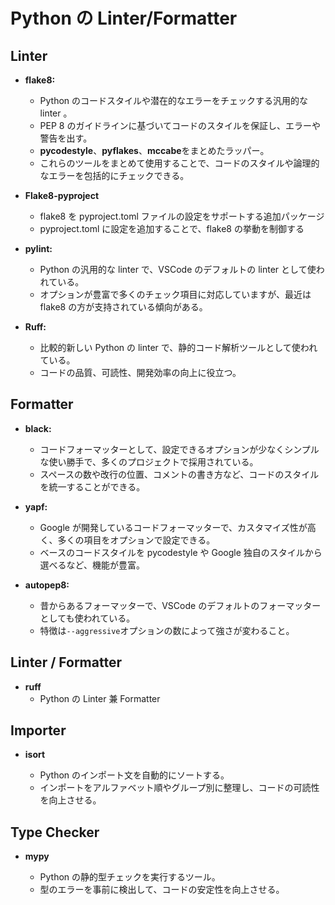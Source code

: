 # Python の Linter/Formatter

## Linter

- **flake8:**

  - Python のコードスタイルや潜在的なエラーをチェックする汎用的な linter 。
  - PEP 8 のガイドラインに基づいてコードのスタイルを保証し、エラーや警告を出す。
  - **pycodestyle**、**pyflakes**、**mccabe**をまとめたラッパー。
  - これらのツールをまとめて使用することで、コードのスタイルや論理的なエラーを包括的にチェックできる。

- **Flake8-pyproject**

  - flake8 を pyproject.toml ファイルの設定をサポートする追加パッケージ
  - pyproject.toml に設定を追加することで、flake8 の挙動を制御する

- **pylint:**

  - Python の汎用的な linter で、VSCode のデフォルトの linter として使われている。
  - オプションが豊富で多くのチェック項目に対応していますが、最近は flake8 の方が支持されている傾向がある。

- **Ruff:**
  - 比較的新しい Python の linter で、静的コード解析ツールとして使われている。
  - コードの品質、可読性、開発効率の向上に役立つ。

## Formatter

- **black:**

  - コードフォーマッターとして、設定できるオプションが少なくシンプルな使い勝手で、多くのプロジェクトで採用されている。
  - スペースの数や改行の位置、コメントの書き方など、コードのスタイルを統一することができる。

- **yapf:**

  - Google が開発しているコードフォーマッターで、カスタマイズ性が高く、多くの項目をオプションで設定できる。
  - ベースのコードスタイルを pycodestyle や Google 独自のスタイルから選べるなど、機能が豊富。

- **autopep8:**
  - 昔からあるフォーマッターで、VSCode のデフォルトのフォーマッターとしても使われている。
  - 特徴は`--aggressive`オプションの数によって強さが変わること。

## Linter / Formatter

- **ruff**
  - Python の Linter 兼 Formatter

## Importer

- **isort**

  - Python のインポート文を自動的にソートする。
  - インポートをアルファベット順やグループ別に整理し、コードの可読性を向上させる。

## Type Checker

- **mypy**

  - Python の静的型チェックを実行するツール。
  - 型のエラーを事前に検出して、コードの安定性を向上させる。
